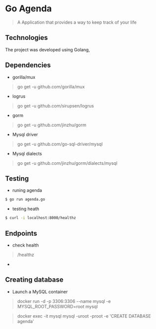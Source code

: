 # Go Agenda
>A Application that provides a way to keep track of your life

## Technologies
The project was developed using Golang,

## Dependencies
* gorilla/mux
> go get -u github.com/gorilla/mux

* logrus
> go get -u github.com/sirupsen/logrus

* gorm
> go get -u github.com/jinzhu/gorm

* Mysql driver
> go get -u github.com/go-sql-driver/mysql

* Mysql dialects
> go get -u github.com/jinzhu/gorm/dialects/mysql

## Testing

* runing agenda
```bash
$ go run agenda.go
```

* testing heath
```bash
$ curl -i localhost:8000/healthz
```

## Endpoints

* check health
> /healthz
* 
> 

## Creating database
* Launch a MySQL container  
> docker run -d -p 3306:3306 --name mysql -e MYSQL_ROOT_PASSWORD=root mysql

> docker exec -it mysql mysql -uroot -proot -e 'CREATE DATABASE agenda'